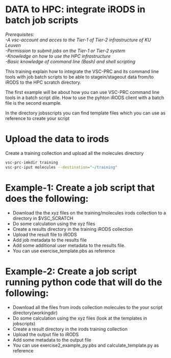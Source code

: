 # DATA to HPC: integrate iRODS in batch job scripts

*Prerequisites:*  
*-A vsc-account and acces to the Tier-1 of Tier-2 infrastructure of KU Leuven*  
*-Permission to submit jobs on the Tier-1 or Tier-2 system*  
*-Knowledge on how to use the HPC infrastructure*  
*-Basic knowledge of command line (Bash) and shell scripting*  


This training explain how to integrate the VSC-PRC and its command line tools with 
job batch scripts to be able to stagein/stageout data from/to iRODS to the HPC scratch directory.

The first example will be about how you can use VSC-PRC command line tools in a batch script dile. How to use the pyhton iRODS client with a batch file is the second example.  

In the directory jobsscripts you can find template files which you can use as reference to create your script

# Upload the data to irods 

Create a training collection and upload all the molecules directory

```sh 
vsc-prc-imkdir training
vsc-prc-iput molecules --destination="~/training"
```


# Example-1: Create a job script that does the following:

- Download the the xyz files on the training/molecules irods collection to a directory in $VSC_SCRATCH
- Do some calculation using the xyz files 
- Create a results directory in the training iRODS collection
- Upload the result file to iRODS
- Add job metadata to the results file
- Add some additional user metadata to the results file.
- You can use exercise_template.pbs as reference


# Example-2: Create a job script running python code that will do the following:

- Download all the files from irods collection molecules to the your script directory(workingdir)
- Do some calculation using the xyz files (look at the templates in jobscripts)
- Create a result directory in the irods training collection
- Upload the output file to iRODS
- Add some metadata to the output file
- You can use exercise2_example_py.pbs and calculate_template.py as reference